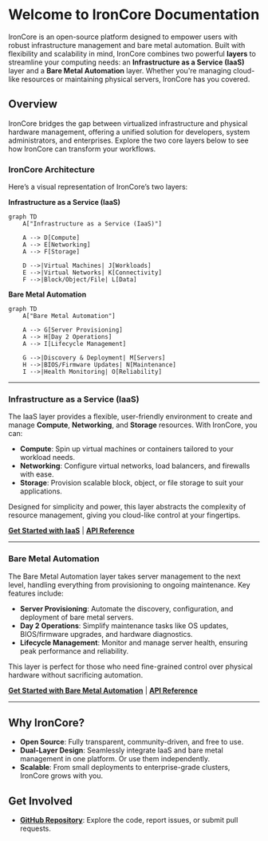 # Welcome to IronCore Documentation

IronCore is an open-source platform designed to empower users with robust infrastructure management and bare metal 
automation. Built with flexibility and scalability in mind, IronCore combines two powerful **layers** to streamline 
your computing needs: an **Infrastructure as a Service (IaaS)** layer and a **Bare Metal Automation** layer. Whether 
you're managing cloud-like resources or maintaining physical servers, IronCore has you covered.

## Overview

IronCore bridges the gap between virtualized infrastructure and physical hardware management, offering a unified 
solution for developers, system administrators, and enterprises. Explore the two core layers below to see how IronCore
can transform your workflows.

### IronCore Architecture

Here’s a visual representation of IronCore’s two layers:

**Infrastructure as a Service (IaaS)**

```mermaid
graph TD
    A["Infrastructure as a Service (IaaS)"]
    
    A --> D[Compute]
    A --> E[Networking]
    A --> F[Storage]
    
    D -->|Virtual Machines| J[Workloads]
    E -->|Virtual Networks| K[Connectivity]
    F -->|Block/Object/File| L[Data]
```

**Bare Metal Automation**

```mermaid
graph TD
    A["Bare Metal Automation"] 
        
    A --> G[Server Provisioning]
    A --> H[Day 2 Operations]
    A --> I[Lifecycle Management]
     
    G -->|Discovery & Deployment| M[Servers]
    H -->|BIOS/Firmware Updates| N[Maintenance]
    I -->|Health Monitoring| O[Reliability]
```

---

### Infrastructure as a Service (IaaS)

The IaaS layer provides a flexible, user-friendly environment to create and manage **Compute**, **Networking**, and 
**Storage** resources. With IronCore, you can:

- **Compute**: Spin up virtual machines or containers tailored to your workload needs.
- **Networking**: Configure virtual networks, load balancers, and firewalls with ease.
- **Storage**: Provision scalable block, object, or file storage to suit your applications.

Designed for simplicity and power, this layer abstracts the complexity of resource management, giving you cloud-like 
control at your fingertips.

**[Get Started with IaaS](iaas/getting-started)** | **[API Reference](infrastructure-as-a-service/components/ironcore/api-reference/overview/)**

---

### Bare Metal Automation

The Bare Metal Automation layer takes server management to the next level, handling everything from provisioning to ongoing maintenance. Key features include:

- **Server Provisioning**: Automate the discovery, configuration, and deployment of bare metal servers.
- **Day 2 Operations**: Simplify maintenance tasks like OS updates, BIOS/firmware upgrades, and hardware diagnostics.
- **Lifecycle Management**: Monitor and manage server health, ensuring peak performance and reliability.

This layer is perfect for those who need fine-grained control over physical hardware without sacrificing automation.

**[Get Started with Bare Metal Automation](baremetal/getting-started)** | **[API Reference](bare-metal-management/components/metal-operator/api-reference/api/)**

---

## Why IronCore?

- **Open Source**: Fully transparent, community-driven, and free to use.
- **Dual-Layer Design**: Seamlessly integrate IaaS and bare metal management in one platform. Or use them independently.
- **Scalable**: From small deployments to enterprise-grade clusters, IronCore grows with you.

## Get Involved

- **[GitHub Repository](https://github.com/ironcore-dev)**: Explore the code, report issues, or submit pull requests.
